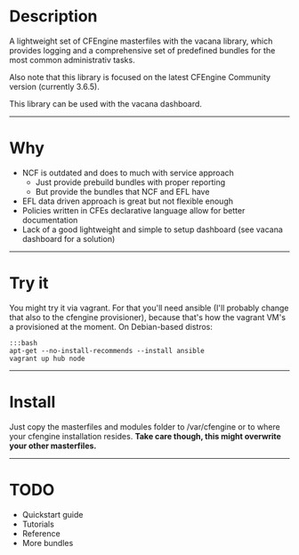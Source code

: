 # Description

A lightweight set of CFEngine masterfiles with the vacana library, which
provides logging and a comprehensive set of predefined bundles for the most
common administrativ tasks.

Also note that this library is focused on the latest CFEngine Community
version (currently 3.6.5).

This library can be used with the vacana dashboard.

---

# Why

* NCF is outdated and does to much with service approach
    * Just provide prebuild bundles with proper reporting
    * But provide the bundles that NCF and EFL have
* EFL data driven approach is great but not flexible enough
* Policies written in CFEs declarative language allow for better documentation
* Lack of a good lightweight and simple to setup dashboard (see vacana
  dashboard for a solution)

---

# Try it

You might try it via vagrant. For that you'll need ansible (I'll probably
change that also to the cfengine provisioner), because that's how the
vagrant VM's a provisioned at the moment.
On Debian-based distros:

    :::bash
    apt-get --no-install-recommends --install ansible
    vagrant up hub node

---

# Install

Just copy the masterfiles and modules folder to /var/cfengine or to where
your cfengine installation resides.
**Take care though, this might overwrite your other masterfiles.**

---

# TODO

* Quickstart guide
* Tutorials
* Reference
* More bundles
